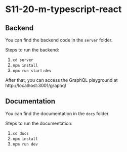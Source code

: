 # S11-20-m-typescript-react

## Backend

You can find the backend code in the `server` folder.

Steps to run the backend:

1. `cd server`
2. `npm install`
3. `npm run start:dev`

After that, you can access the GraphQL playground at http://localhost:3001/graphql

## Documentation

You can find the documentation in the `docs` folder.

Steps to run the documentation:

1. `cd docs`
2. `npm install`
3. `npm run dev`

